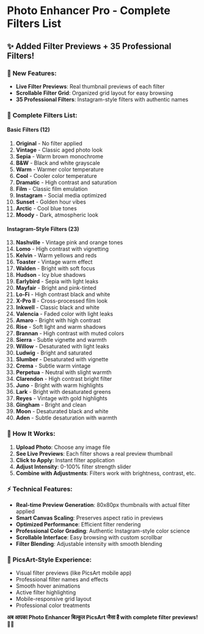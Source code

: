 # Photo Enhancer Pro - Complete Filters List

## ✨ Added Filter Previews + 35 Professional Filters!

### 🎨 **New Features:**
- **Live Filter Previews**: Real thumbnail previews of each filter
- **Scrollable Filter Grid**: Organized grid layout for easy browsing
- **35 Professional Filters**: Instagram-style filters with authentic names

### 📸 **Complete Filters List:**

#### **Basic Filters (12)**
1. **Original** - No filter applied
2. **Vintage** - Classic aged photo look
3. **Sepia** - Warm brown monochrome
4. **B&W** - Black and white grayscale
5. **Warm** - Warmer color temperature
6. **Cool** - Cooler color temperature  
7. **Dramatic** - High contrast and saturation
8. **Film** - Classic film emulation
9. **Instagram** - Social media optimized
10. **Sunset** - Golden hour vibes
11. **Arctic** - Cool blue tones
12. **Moody** - Dark, atmospheric look

#### **Instagram-Style Filters (23)**
13. **Nashville** - Vintage pink and orange tones
14. **Lomo** - High contrast with vignetting
15. **Kelvin** - Warm yellows and reds
16. **Toaster** - Vintage warm effect
17. **Walden** - Bright with soft focus
18. **Hudson** - Icy blue shadows
19. **Earlybird** - Sepia with light leaks
20. **Mayfair** - Bright and pink-tinted
21. **Lo-Fi** - High contrast black and white
22. **X-Pro II** - Cross-processed film look
23. **Inkwell** - Classic black and white
24. **Valencia** - Faded color with light leaks
25. **Amaro** - Bright with high contrast
26. **Rise** - Soft light and warm shadows
27. **Brannan** - High contrast with muted colors
28. **Sierra** - Subtle vignette and warmth
29. **Willow** - Desaturated with light leaks
30. **Ludwig** - Bright and saturated
31. **Slumber** - Desaturated with vignette
32. **Crema** - Subtle warm vintage
33. **Perpetua** - Neutral with slight warmth
34. **Clarendon** - High contrast bright filter
35. **Juno** - Bright with warm highlights
36. **Lark** - Bright with desaturated greens
37. **Reyes** - Vintage with gold highlights
38. **Gingham** - Bright and clean
39. **Moon** - Desaturated black and white
40. **Aden** - Subtle desaturation with warmth

### 🚀 **How It Works:**

1. **Upload Photo**: Choose any image file
2. **See Live Previews**: Each filter shows a real preview thumbnail
3. **Click to Apply**: Instant filter application
4. **Adjust Intensity**: 0-100% filter strength slider
5. **Combine with Adjustments**: Filters work with brightness, contrast, etc.

### ⚡ **Technical Features:**

- **Real-time Preview Generation**: 80x80px thumbnails with actual filter applied
- **Smart Canvas Scaling**: Preserves aspect ratio in previews
- **Optimized Performance**: Efficient filter rendering
- **Professional Color Grading**: Authentic Instagram-style color science
- **Scrollable Interface**: Easy browsing with custom scrollbar
- **Filter Blending**: Adjustable intensity with smooth blending

### 💫 **PicsArt-Style Experience:**

- Visual filter previews (like PicsArt mobile app)
- Professional filter names and effects
- Smooth hover animations
- Active filter highlighting
- Mobile-responsive grid layout
- Professional color treatments

**अब आपका Photo Enhancer बिल्कुल PicsArt जैसा है with complete filter previews! 🎨📸**